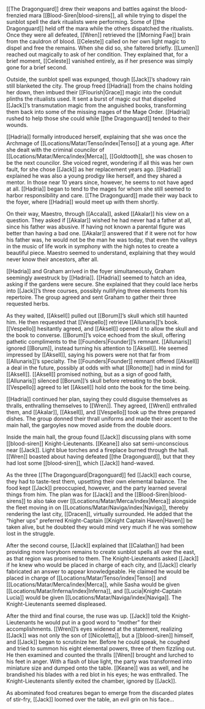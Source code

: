 [[The Dragonguard]] drew their weapons and battles against the blood-frenzied mara [[Blood-Siren|blood-sirens]], all while trying to dispel the sunblot spell the dark ritualists were performing. Some of [[the Dragonguard]] held off the mara while the others dispatched the ritualists. Once they were all defeated, [[Wren]] retrieved the [[Morning Fae]] brain from the cauldron of blood. [[Celeste]] called on her own light magic to dispel and free the remains. When she did so, she faltered briefly. [[Lumen]] reached out magically to ask of her condition. They explained that, for a brief moment, [[Celeste]] vanished entirely, as if her presence was simply gone for a brief second. 

Outside, the sunblot spell was expunged, though [[Jack]]’s shadowy rain still blanketed the city. The group freed [[Hadria]] from the chains holding her down, then imbued their [[Flourish|Grace]] magic into the conduit plinths the ritualists used. It sent a burst of magic out that dispelled [[Jack]]’s transmutation magic from the anguished books, transforming them back into some of the missing mages of the Mage Order. [[Hadria]] rushed to help those she could while [[the Dragonguard]] tended to their wounds.

[[Hadria]] formally introduced herself, explaining that she was once the Archmage of [[Locations/Matar/Tenso/index|Tenso]] at a young age. After she dealt with the criminal councilor of [[Locations/Matar/Merca/index|Merca]], [[Goldtooth]], she was chosen to be the next councilor. She voiced regret, wondering if all this was her own fault, for she chose [[Jack]] as her replacement years ago. [[Hadria]] explained he was also a young prodigy like herself, and they shared a mentor. In those near 10 years since, however, he seems to not have aged at all. [[Hadria]] began to tend to the mages for whom she still seemed to harbor responsibility and care. [[The Dragonguard]] made their way back to the foyer, where [[Hadria]] would meet up with them shortly.

On their way, Maestro, through [[Accala]], asked [[Akalar]] his view on a question. They asked if [[Akalar]] wished he had never had a father at all, since his father was abusive. If having not known a parental figure was better than having a bad one. [[Akalar]] answered that if it were not for how his father was, he would not be the man he was today, that even the valleys in the music of life work in symphony with the high notes to create a beautiful piece. Maestro seemed to understand, explaining that they would never know their ancestors, after all. 

[[Hadria]] and Graham arrived in the foyer simultaneously, Graham seemingly awestruck by [[Hadria]]. [[Hadria]] seemed to hatch an idea, asking if the gardens were secure. She explained that they could lace herbs into [[Jack]]’s three courses, possibly nullifying three elements from his repertoire. The group agreed and sent Graham to gather their three requested herbs. 

As they waited, [[Aksell]] pulled out [[Borum]]’s skull which still haunted him. He then requested that [[Vespello]] retrieve [[Allunaris]]’s book. [[Vespello]] hesitantly agreed, and [[Aksell]] opened it to allow the skull and the book to converse. [[Borum]]’s voice echoed from the skull, offering pathetic compliments to the [[Founders|Founder]]’s remnant. [[Allunaris]] ignored [[Borum]], instead turning his attention to [[Aksell]]. He seemed impressed by [[Aksell]], saying his powers were not that far from [[Allunaris]]’s specialty. The [[Founders|Founder]] remnant offered [[Aksell]] a deal in the future, possibly at odds with what [[Ronotte]] had in mind for [[Aksell]]. [[Aksell]] promised nothing, but as a sign of good faith, [[Allunaris]] silenced [[Borum]]’s skull before retreating to the book. [[Vespello]] agreed to let [[Aksell]] hold onto the book for the time being. 

[[Hadria]] continued her plan, saying they could disguise themselves as thralls, enthralling themselves to [[Wren]]. They agreed, [[Wren]] enthralled them, and [[Akalar]], [[Aksell]], and [[Vespello]] took up the three prepared dishes. The group donned their thrall uniforms and made their ascent to the main hall, the gargoyles now moved aside from the double doors.

Inside the main hall, the group found [[Jack]] discussing plans with some [[blood-siren]] Knight-Lieutenants. [[Keane]] also sat semi-unconscious near [[Jack]]. Light blue torches and a fireplace burned through the hall. [[Wren]] boasted about having defeated [[the Dragonguard]], but that they had lost some [[blood-siren]], which [[Jack]] hand-waved. 

As the three [[The Dragonguard|Dragonguard]] fed [[Jack]] each course, they had to taste-test them, upsetting their own elemental balance. The food kept [[Jack]] preoccupied, however, and the party learned several things from him. The plan was for [[Jack]] and the [[Blood-Siren|blood-sirens]] to also take over [[Locations/Matar/Merca/index|Merca]] alongside the fleet moving in on [[Locations/Matar/Naviga/index|Naviga]], thereby rendering the last city, [[Dracen]], virtually surrounded. He added that the “higher ups” preferred Knight-Captain [[Knight Captain Haven|Haven]] be taken alive, but he doubted they would mind very much if he was somehow lost in the struggle. 

After the second course, [[Jack]] explained that [[Calathan]] had been providing more Ivoryborn remains to create sunblot spells all over the east, as that region was promised to them. The Knight-Lieutenants asked [[Jack]] if he knew who would be placed in charge of each city, and [[Jack]] clearly fabricated an answer to appear knowledgeable. He claimed he would be placed in charge of [[Locations/Matar/Tenso/index|Tenso]] and [[Locations/Matar/Merca/index|Merca]], while Sasha would be given [[Locations/Matar/Inferna/index|Inferna]], and [[Lucia|Knight-Captain Lucia]] would be given [[Locations/Matar/Naviga/index|Naviga]]. The Knight-Lieutenants seemed displeased. 

After the third and final course, the ruse was up. [[Jack]] told the Knight-Lieutenants he would put in a good word to “mother” for their accomplishments. [[Wren]]’s eyes widened at the statement, realizing [[Jack]] was not only the son of [[Nicoletta]], but a [[blood-siren]] himself, and [[Jack]] began to scrutinize her. Before he could speak, he coughed and tried to summon his eight elemental powers, three of them fizzling out. He then examined and counted the thralls [[Wren]] brought and lurched to his feet in anger. With a flash of blue light, the party was transformed into miniature size and dumped onto the table. [[Keane]] was as well, and he brandished his blades with a red blot in his eyes; he was enthralled. The Knight-Lieutenants silently exited the chamber, ignored by [[Jack]].

As abominated food creatures began to emerge from the discarded plates of stir-fry, [[Jack]] loomed over the table, an evil grin on his face…